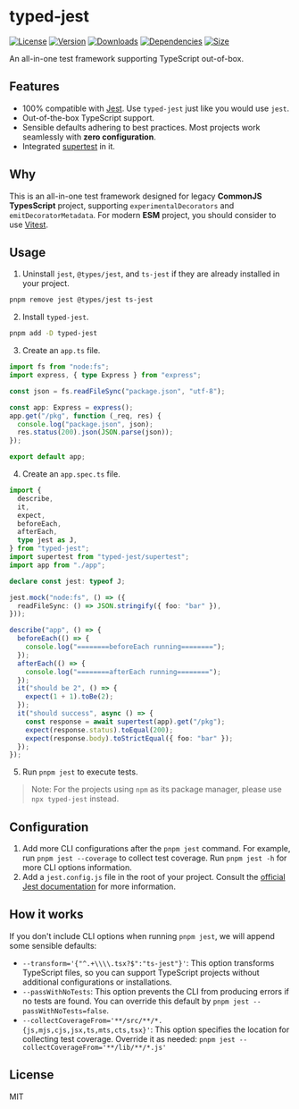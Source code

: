 # typed-jest

[![License](https://img.shields.io/npm/l/typed-jest.svg)](https://github.com/zanminkian/typed-jest/blob/main/LICENSE)
[![Version](https://img.shields.io/npm/v/typed-jest.svg)](https://www.npmjs.com/package/typed-jest)
[![Downloads](https://img.shields.io/npm/dm/typed-jest.svg)](https://www.npmjs.com/package/typed-jest)
[![Dependencies](https://img.shields.io/librariesio/release/npm/typed-jest)](https://www.npmjs.com/package/typed-jest)
[![Size](https://packagephobia.com/badge?p=typed-jest)](https://packagephobia.com/result?p=typed-jest)

An all-in-one test framework supporting TypeScript out-of-box.

## Features

- 100% compatible with [Jest](https://jestjs.io/). Use `typed-jest` just like you would use `jest`.
- Out-of-the-box TypeScript support.
- Sensible defaults adhering to best practices. Most projects work seamlessly with **zero configuration**.
- Integrated [supertest](https://www.npmjs.com/package/supertest) in it.

## Why

This is an all-in-one test framework designed for legacy **CommonJS TypesScript** project, supporting `experimentalDecorators` and `emitDecoratorMetadata`. For modern **ESM** project, you should consider to use [Vitest](https://vitest.dev/).

## Usage

1. Uninstall `jest`, `@types/jest`, and `ts-jest` if they are already installed in your project.

```sh
pnpm remove jest @types/jest ts-jest
```

2. Install `typed-jest`.

```sh
pnpm add -D typed-jest
```

3. Create an `app.ts` file.

```typescript
import fs from "node:fs";
import express, { type Express } from "express";

const json = fs.readFileSync("package.json", "utf-8");

const app: Express = express();
app.get("/pkg", function (_req, res) {
  console.log("package.json", json);
  res.status(200).json(JSON.parse(json));
});

export default app;
```

4. Create an `app.spec.ts` file.

```typescript
import {
  describe,
  it,
  expect,
  beforeEach,
  afterEach,
  type jest as J,
} from "typed-jest";
import supertest from "typed-jest/supertest";
import app from "./app";

declare const jest: typeof J;

jest.mock("node:fs", () => ({
  readFileSync: () => JSON.stringify({ foo: "bar" }),
}));

describe("app", () => {
  beforeEach(() => {
    console.log("========beforeEach running========");
  });
  afterEach(() => {
    console.log("========afterEach running========");
  });
  it("should be 2", () => {
    expect(1 + 1).toBe(2);
  });
  it("should success", async () => {
    const response = await supertest(app).get("/pkg");
    expect(response.status).toEqual(200);
    expect(response.body).toStrictEqual({ foo: "bar" });
  });
});
```

5. Run `pnpm jest` to execute tests.

> Note: For the projects using `npm` as its package manager, please use `npx typed-jest` instead.

## Configuration

1. Add more CLI configurations after the `pnpm jest` command. For example, run `pnpm jest --coverage` to collect test coverage. Run `pnpm jest -h` for more CLI options information.
2. Add a `jest.config.js` file in the root of your project. Consult the [official Jest documentation](https://jestjs.io/docs/configuration) for more information.

## How it works

If you don't include CLI options when running `pnpm jest`, we will append some sensible defaults:

- `--transform='{"^.+\\\\.tsx?$":"ts-jest"}'`: This option transforms TypeScript files, so you can support TypeScript projects without additional configurations or installations.
- `--passWithNoTests`: This option prevents the CLI from producing errors if no tests are found. You can override this default by `pnpm jest --passWithNoTests=false`.
- `--collectCoverageFrom='**/src/**/*.{js,mjs,cjs,jsx,ts,mts,cts,tsx}'`: This option specifies the location for collecting test coverage. Override it as needed: `pnpm jest --collectCoverageFrom='**/lib/**/*.js'`

## License

MIT
